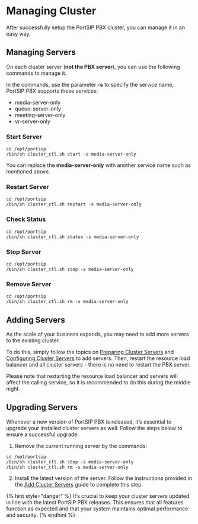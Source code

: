 # Managing Cluster

After successfully setup the PortSIP PBX cluster, you can manage it in an easy way.

## Managing Servers

On each cluster server (**not the PBX server**), you can use the following commands to manage it.

In the commands, use the parameter **-s** to specify the service name, PortSIP PBX supports these services:

* media-server-only
* queue-server-only
* meeting-server-only
* vr-server-only

### Start Server

```
cd /opt/portsip
/bin/sh cluster_ctl.sh start -s media-server-only
```

You can replace the **media-server-only** with another service name such as mentioned above.

### Restart Server

```
cd /opt/portsip
/bin/sh cluster_ctl.sh restart -s media-server-only
```

### Check Status

```
cd /opt/portsip
/bin/sh cluster_ctl.sh status -s media-server-only
```

### Stop Server

```
cd /opt/portsip
/bin/sh cluster_ctl.sh stop -s media-server-only
```

### Remove Server

```
cd /opt/portsip
/bin/sh cluster_ctl.sh rm -s media-server-only
```

## Adding Servers

As the scale of your business expands, you may need to add more servers to the existing cluster.&#x20;

To do this, simply follow the topics on [Preparing Cluster Servers](preparing-cluster-servers.md) and [Configuring Cluster Servers](configuring-cluster-servers.md) to add servers. Then, restart the resource load balancer and all cluster servers - there is no need to restart the PBX server.&#x20;

Please note that restarting the resource load balancer and servers will affect the calling service, so it is recommended to do this during the middle night.

## Upgrading Servers

Whenever a new version of PortSIP PBX is released, it’s essential to upgrade your installed cluster servers as well. Follow the steps below to ensure a successful upgrade:

1. Remove the current running server by the commands:

```
cd /opt/portsip
/bin/sh cluster_ctl.sh stop -s media-server-only
/bin/sh cluster_ctl.sh rm -s media-server-only
```

2. Install the latest version of the server. Follow the instructions provided in the [Add Cluster Servers](configuring-cluster-servers.md#add-the-cluster-servers) guide to complete this step.

{% hint style="danger" %}
It’s crucial to keep your cluster servers updated in line with the latest PortSIP PBX releases. This ensures that all features function as expected and that your system maintains optimal performance and security.
{% endhint %}


